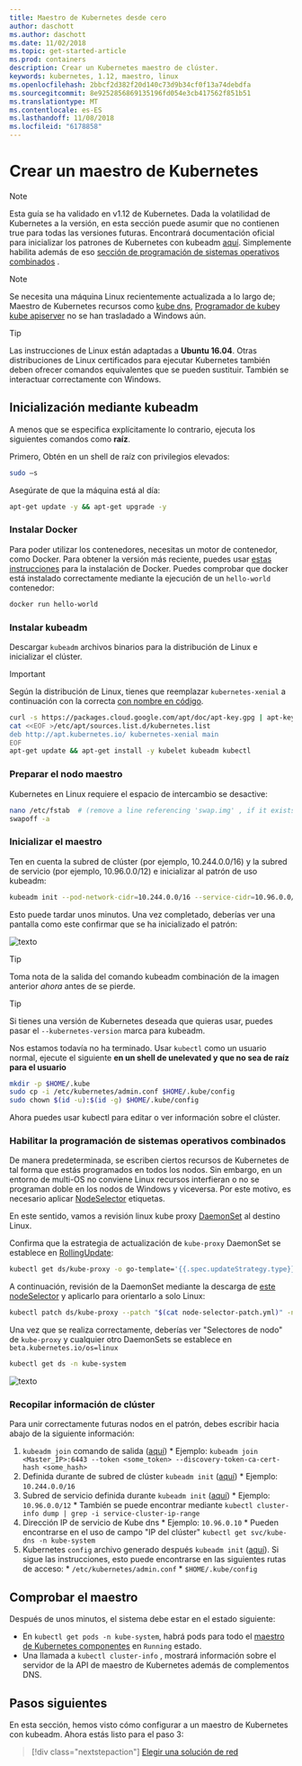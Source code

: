 ```yaml
---
title: Maestro de Kubernetes desde cero
author: daschott
ms.author: daschott
ms.date: 11/02/2018
ms.topic: get-started-article
ms.prod: containers
description: Crear un Kubernetes maestro de clúster.
keywords: kubernetes, 1.12, maestro, linux
ms.openlocfilehash: 2bbcf2d382f20d140c73d9b34cf0f13a74debdfa
ms.sourcegitcommit: 8e9252856869135196fd054e3cb417562f851b51
ms.translationtype: MT
ms.contentlocale: es-ES
ms.lasthandoff: 11/08/2018
ms.locfileid: "6178858"
---
```

# <a name="creating-a-kubernetes-master"></a>Crear un maestro de Kubernetes #
> [!NOTE]
> Esta guía se ha validado en v1.12 de Kubernetes. Dada la volatilidad de Kubernetes a la versión, en esta sección puede asumir que no contienen true para todas las versiones futuras. Encontrará documentación oficial para inicializar los patrones de Kubernetes con kubeadm [aquí](https://kubernetes.io/docs/setup/independent/install-kubeadm/). Simplemente habilita además de eso [sección de programación de sistemas operativos combinados](#enable-mixed-os-scheduling) .

> [!NOTE]  
> Se necesita una máquina Linux recientemente actualizada a lo largo de; Maestro de Kubernetes recursos como [kube dns](https://kubernetes.io/docs/concepts/services-networking/dns-pod-service/), [Programador de kube](https://kubernetes.io/docs/reference/command-line-tools-reference/kube-scheduler/)y [kube apiserver](https://kubernetes.io/docs/reference/command-line-tools-reference/kube-apiserver/) no se han trasladado a Windows aún. 

> [!tip]
> Las instrucciones de Linux están adaptadas a **Ubuntu 16.04**. Otras distribuciones de Linux certificados para ejecutar Kubernetes también deben ofrecer comandos equivalentes que se pueden sustituir. También se interactuar correctamente con Windows.


## <a name="initialization-using-kubeadm"></a>Inicialización mediante kubeadm ##
A menos que se especifica explícitamente lo contrario, ejecuta los siguientes comandos como **raíz**.

Primero, Obtén en un shell de raíz con privilegios elevados:

```bash
sudo –s
```

Asegúrate de que la máquina está al día:

```bash
apt-get update -y && apt-get upgrade -y
```

### <a name="install-docker"></a>Instalar Docker ###
Para poder utilizar los contenedores, necesitas un motor de contenedor, como Docker. Para obtener la versión más reciente, puedes usar [estas instrucciones](https://docs.docker.com/install/linux/docker-ce/ubuntu/) para la instalación de Docker. Puedes comprobar que docker está instalado correctamente mediante la ejecución de un `hello-world` contenedor:

```bash
docker run hello-world
```

### <a name="install-kubeadm"></a>Instalar kubeadm ###
Descargar `kubeadm` archivos binarios para la distribución de Linux e inicializar el clúster.

> [!Important]  
> Según la distribución de Linux, tienes que reemplazar `kubernetes-xenial` a continuación con la correcta [con nombre en código](https://wiki.ubuntu.com/Releases).

```bash
curl -s https://packages.cloud.google.com/apt/doc/apt-key.gpg | apt-key add -
cat <<EOF >/etc/apt/sources.list.d/kubernetes.list
deb http://apt.kubernetes.io/ kubernetes-xenial main
EOF
apt-get update && apt-get install -y kubelet kubeadm kubectl 
```

### <a name="prepare-the-master-node"></a>Preparar el nodo maestro ###
Kubernetes en Linux requiere el espacio de intercambio se desactive:

```bash
nano /etc/fstab  # (remove a line referencing 'swap.img' , if it exists)
swapoff -a 
```

### <a name="initialize-master"></a>Inicializar el maestro ###
Ten en cuenta la subred de clúster (por ejemplo, 10.244.0.0/16) y la subred de servicio (por ejemplo, 10.96.0.0/12) e inicializar al patrón de uso kubeadm:

```bash
kubeadm init --pod-network-cidr=10.244.0.0/16 --service-cidr=10.96.0.0/12
```

Esto puede tardar unos minutos. Una vez completado, deberías ver una pantalla como este confirmar que se ha inicializado el patrón:

![texto](media/kubeadm-init.png)

> [!tip]
> Toma nota de la salida del comando kubeadm combinación de la imagen anterior *ahora* antes de se pierde.

> [!tip]
> Si tienes una versión de Kubernetes deseada que quieras usar, puedes pasar el `--kubernetes-version` marca para kubeadm.

Nos estamos todavía no ha terminado. Usar `kubectl` como un usuario normal, ejecute el siguiente __**en un shell de unelevated y que no sea de raíz para el usuario**__

```bash
mkdir -p $HOME/.kube
sudo cp -i /etc/kubernetes/admin.conf $HOME/.kube/config
sudo chown $(id -u):$(id -g) $HOME/.kube/config
```
Ahora puedes usar kubectl para editar o ver información sobre el clúster.

### <a name="enable-mixed-os-scheduling"></a>Habilitar la programación de sistemas operativos combinados ###
De manera predeterminada, se escriben ciertos recursos de Kubernetes de tal forma que estás programados en todos los nodos. Sin embargo, en un entorno de multi-OS no conviene Linux recursos interfieran o no se programan doble en los nodos de Windows y viceversa. Por este motivo, es necesario aplicar [NodeSelector](https://kubernetes.io/docs/concepts/configuration/assign-pod-node/#nodeselector) etiquetas. 

En este sentido, vamos a revisión linux kube proxy [DaemonSet](https://kubernetes.io/docs/concepts/workloads/controllers/daemonset/) al destino Linux.

Confirma que la estrategia de actualización de `kube-proxy` DaemonSet se establece en [RollingUpdate](https://kubernetes.io/docs/tasks/manage-daemon/update-daemon-set/):

```bash
kubectl get ds/kube-proxy -o go-template='{{.spec.updateStrategy.type}}{{"\n"}}' --namespace=kube-system
```

A continuación, revisión de la DaemonSet mediante la descarga de [este nodeSelector](https://github.com/Microsoft/SDN/tree/master/Kubernetes/flannel/l2bridge/manifests/node-selector-patch.yml) y aplicarlo para orientarlo a solo Linux:

```bash
kubectl patch ds/kube-proxy --patch "$(cat node-selector-patch.yml)" -n=kube-system
```

Una vez que se realiza correctamente, deberías ver "Selectores de nodo" de `kube-proxy` y cualquier otro DaemonSets se establece en `beta.kubernetes.io/os=linux`

```bash
kubectl get ds -n kube-system
```

![texto](media/kube-proxy-ds.png)

### <a name="collect-cluster-information"></a>Recopilar información de clúster ###
Para unir correctamente futuras nodos en el patrón, debes escribir hacia abajo de la siguiente información:
  1. `kubeadm join` comando de salida ([aquí](#initialize-master))
    * Ejemplo: `kubeadm join <Master_IP>:6443 --token <some_token> --discovery-token-ca-cert-hash <some_hash>`
  2. Definida durante de subred de clúster `kubeadm init` ([aquí](#initialize-master))
    * Ejemplo: `10.244.0.0/16`
  3. Subred de servicio definida durante `kubeadm init` ([aquí](#initialize-master))
    * Ejemplo: `10.96.0.0/12`
    * También se puede encontrar mediante `kubectl cluster-info dump | grep -i service-cluster-ip-range`
  4. Dirección IP de servicio de Kube dns 
    * Ejemplo: `10.96.0.10`
    * Pueden encontrarse en el uso de campo "IP del clúster" `kubectl get svc/kube-dns -n kube-system`
  5. Kubernetes `config` archivo generado después `kubeadm init` ([aquí](#initialize-master)). Si sigue las instrucciones, esto puede encontrarse en las siguientes rutas de acceso:
    * `/etc/kubernetes/admin.conf`
    * `$HOME/.kube/config`

## <a name="verifying-the-master"></a>Comprobar el maestro ##
Después de unos minutos, el sistema debe estar en el estado siguiente:

  - En `kubectl get pods -n kube-system`, habrá pods para todo el [maestro de Kubernetes componentes](https://kubernetes.io/docs/concepts/overview/components/#master-components) en `Running` estado.
  - Una llamada a `kubectl cluster-info` , mostrará información sobre el servidor de la API de maestro de Kubernetes además de complementos DNS.

## <a name="next-steps"></a>Pasos siguientes ## 
En esta sección, hemos visto cómo configurar a un maestro de Kubernetes con kubeadm. Ahora estás listo para el paso 3:

> [!div class="nextstepaction"]
> [Elegir una solución de red](./network-topologies.md)